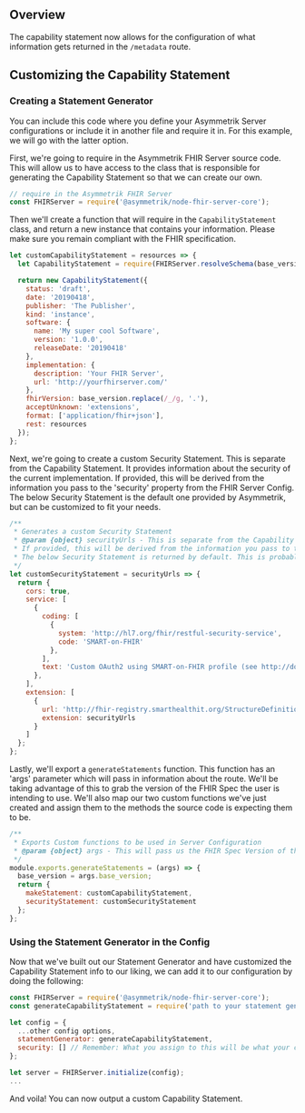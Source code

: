 ## Overview

The capability statement now allows for the configuration of what information gets returned in the `/metadata` route. 

## Customizing the Capability Statement 

### Creating a Statement Generator
You can include this code where you define your Asymmetrik Server configurations or include it in another file and require it in. For this example, we will go with the latter option.

First, we're going to require in the Asymmetrik FHIR Server source code. This will allow us to have access to the class that is responsible for generating the Capability Statement so that we can create our own.

```javascript
// require in the Asymmetrik FHIR Server
const FHIRServer = require('@asymmetrik/node-fhir-server-core');
```

Then we'll create a function that will require in the `CapabilityStatement` class, and return a new instance that contains your information. Please make sure you remain compliant with the FHIR specification.

```javascript
let customCapabilityStatement = resources => {
  let CapabilityStatement = require(FHIRServer.resolveSchema(base_version, 'CapabilityStatement'));

  return new CapabilityStatement({
    status: 'draft',
    date: '20190418',
    publisher: 'The Publisher',
    kind: 'instance',
    software: {
      name: 'My super cool Software',
      version: '1.0.0',
      releaseDate: '20190418'
    },
    implementation: {
      description: 'Your FHIR Server',
      url: 'http://yourfhirserver.com/'
    },
    fhirVersion: base_version.replace(/_/g, '.'),
    acceptUnknown: 'extensions',
    format: ['application/fhir+json'],
    rest: resources
  });
};
```

Next, we're going to create a custom Security Statement. This is separate from the Capability Statement. It provides information about the security of the current implementation. 
If provided, this will be derived from the information you pass to the 'security' property from the FHIR Server Config.
The below Security Statement is the default one provided by Asymmetrik, but can be customized to fit your needs. 

```javascript
/**
 * Generates a custom Security Statement
 * @param {object} securityUrls - This is separate from the Capability Statement. It provides information about the Security of the current implementation.
 * If provided, this will be derived from the information you pass to the 'Security' property from the FHIR Server Config.
 * The below Security Statement is returned by default. This is probably only a place holder for now.
 */
let customSecurityStatement = securityUrls => {
  return {
    cors: true,
    service: [
      {
        coding: [
          {
            system: 'http://hl7.org/fhir/restful-security-service',
            code: 'SMART-on-FHIR'
          },
        ],
        text: 'Custom OAuth2 using SMART-on-FHIR profile (see http://docs.smarthealthit.org)'
      },
    ],
    extension: [
      {
        url: 'http://fhir-registry.smarthealthit.org/StructureDefinition/oauth-uris',
        extension: securityUrls
      }
    ]
  };
};
```

Lastly, we'll export a `generateStatements` function. This function has an 'args' parameter which will pass in information about the route. We'll be taking advantage of this to grab the version of the FHIR Spec the user is intending to use.
We'll also map our two custom functions we've just created and assign them to the methods the source code is expecting them to be.

```javascript
/**
 * Exports Custom functions to be used in Server Configuration
 * @param {object} args - This will pass us the FHIR Spec Version of the Capability Statement. This comes from the route you're hitting.
 */
module.exports.generateStatements = (args) => {
  base_version = args.base_version;
  return {
    makeStatement: customCapabilityStatement,
    securityStatement: customSecurityStatement
  };
};
```

### Using the Statement Generator in the Config
Now that we've built out our Statement Generator and have customized the Capability Statement info to our liking, we can add it to our configuration by doing the following: 
```javascript
const FHIRServer = require('@asymmetrik/node-fhir-server-core');
const generateCapabilityStatement = require('path to your statement generator file').generateStatements; // require in the statement generator file

let config = {
  ...other config options,
  statementGenerator: generateCapabilityStatement,
  security: [] // Remember: What you assign to this will be what your custom security statement will use. Omitting this entirely will not output any security information. Leaving it blank, like it is here, will output the default info we have in the above 'customSecurityStatement' function.
};

let server = FHIRServer.initialize(config);
...
```

And voila! You can now output a custom Capability Statement.

